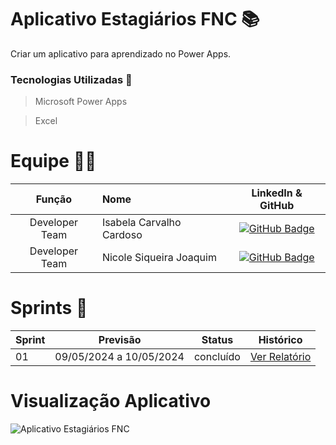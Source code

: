 #    Aplicativo Estagiários FNC 📚

Criar um aplicativo para aprendizado no Power Apps.


### Tecnologias Utilizadas 📌

 > Microsoft Power Apps
 
> Excel
> 


# Equipe 👩‍🔧
|    Função     | Nome                                  |                                                                                                                                                      LinkedIn & GitHub                                                                                                                                                      |
| :-----------: | :------------------------------------ | :-------------------------------------------------------------------------------------------------------------------------------------------------------------------------------------------------------------------------------------------------------------------------------------------------------------------------: |
| Developer Team |  Isabela Carvalho Cardoso    |  [![GitHub Badge](https://img.shields.io/badge/GitHub-111217?style=flat-square&logo=github&logoColor=white)](https://github.com/isabelacardd)             |
| Developer Team  | Nicole Siqueira Joaquim |      [![GitHub Badge](https://img.shields.io/badge/GitHub-111217?style=flat-square&logo=github&logoColor=white)](https://github.com/NicoleJoaquim/)        |

# Sprints 📅
Sprint | Previsão | Status| Histórico|
|------|--------|------|--------|
|01 | 09/05/2024 a 10/05/2024| concluído| [Ver Relatório](https://drive.google.com/file/d/1kPdtbDLHvU8VxvA2pGEHq9_f9ANoFOko/view?usp=drive_link) | 

# Visualização Aplicativo
![Aplicativo Estagiários FNC](https://github.com/NicoleJoaquim/NicoleJoaquim/assets/163482917/93b8ae0f-6141-4d04-9a28-7a1f5fd66776)


